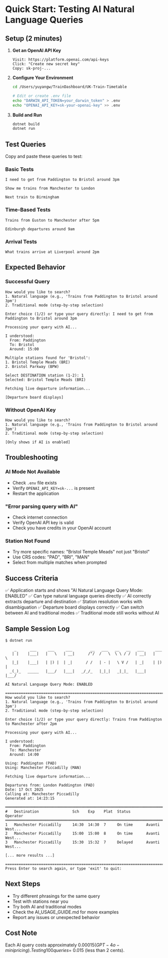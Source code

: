 # Quick Start: Testing AI Natural Language Queries

## Setup (2 minutes)

1. **Get an OpenAI API Key**
   ```
   Visit: https://platform.openai.com/api-keys
   Click: "Create new secret key"
   Copy: sk-proj-...
   ```

2. **Configure Your Environment**
   ```bash
   cd /Users/yuyangw/TrainDashboard/UK-Train-Timetable
   
   # Edit or create .env file
   echo "DARWIN_API_TOKEN=your_darwin_token" > .env
   echo "OPENAI_API_KEY=sk-your-openai-key" >> .env
   ```

3. **Build and Run**
   ```bash
   dotnet build
   dotnet run
   ```

## Test Queries

Copy and paste these queries to test:

### Basic Tests
```
I need to get from Paddington to Bristol around 3pm
```

```
Show me trains from Manchester to London
```

```
Next train to Birmingham
```

### Time-Based Tests
```
Trains from Euston to Manchester after 5pm
```

```
Edinburgh departures around 9am
```

### Arrival Tests
```
What trains arrive at Liverpool around 2pm
```

## Expected Behavior

### Successful Query
```
How would you like to search?
1. Natural language (e.g., 'Trains from Paddington to Bristol around 3pm')
2. Traditional mode (step-by-step selection)

Enter choice (1/2) or type your query directly: I need to get from Paddington to Bristol around 3pm

Processing your query with AI...

I understood:
  From: Paddington
  To: Bristol
  Around: 15:00

Multiple stations found for 'Bristol':
1. Bristol Temple Meads (BRI)
2. Bristol Parkway (BPW)

Select DESTINATION station (1-2): 1
Selected: Bristol Temple Meads (BRI)

Fetching live departure information...

[Departure board displays]
```

### Without OpenAI Key
```
How would you like to search?
1. Natural language (e.g., 'Trains from Paddington to Bristol around 3pm')
2. Traditional mode (step-by-step selection)

[Only shows if AI is enabled]
```

## Troubleshooting

### AI Mode Not Available
- Check `.env` file exists
- Verify `OPENAI_API_KEY=sk-...` is present
- Restart the application

### "Error parsing query with AI"
- Check internet connection
- Verify OpenAI API key is valid
- Check you have credits in your OpenAI account

### Station Not Found
- Try more specific names: "Bristol Temple Meads" not just "Bristol"
- Use CRS codes: "PAD", "BRI", "MAN"
- Select from multiple matches when prompted

## Success Criteria

✅ Application starts and shows "AI Natural Language Query Mode: ENABLED"
✅ Can type natural language queries directly
✅ AI correctly extracts departure and destination
✅ Station resolution works with disambiguation
✅ Departure board displays correctly
✅ Can switch between AI and traditional modes
✅ Traditional mode still works without AI

## Sample Session Log

```
$ dotnet run

    _      ___     ___     ___        __   ___   __   __   ___     ___   
   | |    |___|   |   \   | __|      /"/  /   \  \ \ / /  | __|   |   \  
   |_|    |___|   | |) |  | _|      / /   | - |   \ V /   | _|    | |) | 
  _(_)_   _____   |___/   |___|   _/_/_   |_|_|   _|_|_   |___|   |___/  

AI Natural Language Query Mode: ENABLED

================================================================================
How would you like to search?
1. Natural language (e.g., 'Trains from Paddington to Bristol around 3pm')
2. Traditional mode (step-by-step selection)

Enter choice (1/2) or type your query directly: Trains from Paddington to Manchester after 2pm

Processing your query with AI...

I understood:
  From: Paddington
  To: Manchester
  Around: 14:00

Using: Paddington (PAD)
Using: Manchester Piccadilly (MAN)

Fetching live departure information...

Departures from: London Paddington (PAD)
Date: 17 Oct 2025
Calling at: Manchester Piccadilly
Generated at: 14:23:15

════════════════════════════════════════════════════════════════════════════════
#   Destination               Sch    Exp    Plat  Status       Operator       
════════════════════════════════════════════════════════════════════════════════
1   Manchester Piccadilly     14:30  14:30  7     On time      Avanti West... 
2   Manchester Piccadilly     15:00  15:00  8     On time      Avanti West... 
3   Manchester Piccadilly     15:30  15:32  7     Delayed      Avanti West... 

[... more results ...]

================================================================================
Press Enter to search again, or type 'exit' to quit: 
```

## Next Steps

- Try different phrasings for the same query
- Test with stations near you
- Try both AI and traditional modes
- Check the AI_USAGE_GUIDE.md for more examples
- Report any issues or unexpected behavior

## Cost Note

Each AI query costs approximately $0.00015 (GPT-4o-mini pricing). Testing 100 queries = ~$0.015 (less than 2 cents).
